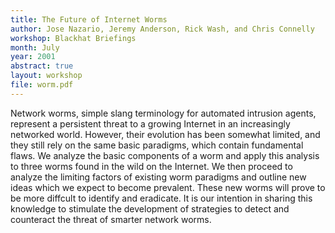 ```yaml
---
title: The Future of Internet Worms
author: Jose Nazario, Jeremy Anderson, Rick Wash, and Chris Connelly
workshop: Blackhat Briefings
month: July
year: 2001
abstract: true
layout: workshop
file: worm.pdf
---
```


Network worms, simple slang terminology for automated intrusion agents, represent a persistent threat to a growing
Internet in an increasingly networked world. However, their evolution has been somewhat limited, and they still rely on
the same basic paradigms, which contain fundamental flaws. We analyze the basic components of a worm and apply this
analysis to three worms found in the wild on the Internet. We then proceed to analyze the limiting factors of existing
worm paradigms and outline new ideas which we expect to become prevalent. These new worms will prove to be more diffcult
to identify and eradicate. It is our intention in sharing this knowledge to stimulate the development of strategies to
detect and counteract the threat of smarter network worms.
